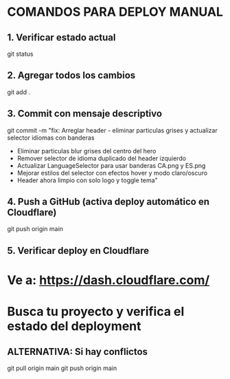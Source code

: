 # COMANDOS PARA DEPLOY MANUAL

## 1. Verificar estado actual
git status

## 2. Agregar todos los cambios
git add .

## 3. Commit con mensaje descriptivo
git commit -m "fix: Arreglar header - eliminar particulas grises y actualizar selector idiomas con banderas

- Eliminar particulas blur grises del centro del hero
- Remover selector de idioma duplicado del header izquierdo  
- Actualizar LanguageSelector para usar banderas CA.png y ES.png
- Mejorar estilos del selector con efectos hover y modo claro/oscuro
- Header ahora limpio con solo logo y toggle tema"

## 4. Push a GitHub (activa deploy automático en Cloudflare)
git push origin main

## 5. Verificar deploy en Cloudflare
# Ve a: https://dash.cloudflare.com/
# Busca tu proyecto y verifica el estado del deployment

## ALTERNATIVA: Si hay conflictos
git pull origin main
git push origin main
